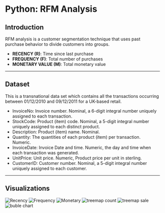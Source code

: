 # Python: RFM Analysis

## Introduction
RFM analysis is a customer segmentation technique that uses past purchase behavior to divide customers into groups.

- **RECENCY (R)**: Time since last purchase
- **FREQUENCY (F)**: Total number of purchases
- **MONETARY VALUE (M)**: Total monetary value
***
## Dataset
This is a transnational data set which contains all the transactions occurring between 01/12/2010 and 09/12/2011 for a UK-based retail.

- InvoiceNo: Invoice number. Nominal, a 6-digit integral number uniquely assigned to each transaction.
- StockCode: Product (item) code. Nominal, a 5-digit integral number uniquely assigned to each distinct product.
- Description: Product (item) name. Nominal.
- Quantity: The quantities of each product (item) per transaction. Numeric.
- InvoiceDate: Invoice Date and time. Numeric, the day and time when each transaction was generated.
- UnitPrice: Unit price. Numeric, Product price per unit in sterling.
- CustomerID: Customer number. Nominal, a 5-digit integral number uniquely assigned to each customer.
***
## Visualizations
![Recency](https://github.com/ducpham131/Python-RFM-Analysis/assets/169105426/fe8e326b-9d1e-4021-9c4b-ed6d25004ccd)
![Frequency](https://github.com/ducpham131/Python-RFM-Analysis/assets/169105426/b87cd3e7-0b3b-4ae7-a6ab-cdc6e49473be)
![Monetary](https://github.com/ducpham131/Python-RFM-Analysis/assets/169105426/d9eac398-53c4-4063-a0d5-3851d08d2d28)
![treemap count](https://github.com/ducpham131/Python-RFM-Analysis/assets/169105426/f60666e1-f521-416c-ac89-2de501d59020)
![treemap sale](https://github.com/ducpham131/Python-RFM-Analysis/assets/169105426/17ea0621-00c3-4c39-a667-dd0a2c68b1af)
![buble chart](https://github.com/ducpham131/Python-RFM-Analysis/assets/169105426/b71c00de-fa51-4e20-82a7-35b642803a67)

